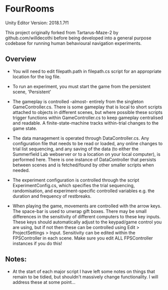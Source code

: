 # FourRooms
Unity Editor Version: 2018.1.7f1

This project originally forked from Tartarus-Maze-2 by github.com/willdecothi before being developed into a general purpose codebase for running human behavioural navigation experiments.

## Overview

- You will need to edit filepath.path in filepath.cs script for an appropriate  location for the log file.

- To run an experiment, you must start the game from the persistent scene, 'Persistent'
- The gameplay is controlled -almost- entirely from the singleton GameController.cs. There is some gameplay that is local to short scripts attached to objects in different scenes, but where possible these scripts trigger functions within GameController.cs to keep gameplay centralised and readable. A finite-state-machine tracks within-trial changes to the game state.

- The data management is operated through DataController.cs. Any configuration file that needs to be read or loaded, any online changes to trial list sequencing, and any saving of the data (to either the Summerfield Lab webserver or to a location on your local computer), is performed here. There is one instance of DataController that persists between scenes and is fetched/found by other smaller scripts when needed.

- The experiment configuration is controlled through the script ExperimentConfig.cs, which specifies the trial sequencing, randomisation, and experiment-specific controlled variables e.g. the duration and frequency of restbreaks.

- When playing the game, movements are controlled with the arrow keys. The space-bar is used to unwrap gift boxes. There may be small differences in the sensitivity of different computers to these key inputs. These keys should automatically adjust to the keypad/game control you are using, but if not then these can be controlled using Edit > ProjectSettings > Input. Sensitivity can be edited within the FPSController in each scene. Make sure you edit ALL FPSController instances if you do this!

## Notes:

- At the start of each major script I have left some notes on things that remain to be tidied, but shouldn't massively change functionality. I will address these at some point...
